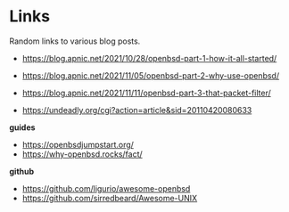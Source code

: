 # Links

Random links to various blog posts.

* https://blog.apnic.net/2021/10/28/openbsd-part-1-how-it-all-started/
* https://blog.apnic.net/2021/11/05/openbsd-part-2-why-use-openbsd/
* https://blog.apnic.net/2021/11/11/openbsd-part-3-that-packet-filter/

* https://undeadly.org/cgi?action=article&sid=20110420080633

**guides**
* https://openbsdjumpstart.org/
* https://why-openbsd.rocks/fact/

**github**
* https://github.com/ligurio/awesome-openbsd
* https://github.com/sirredbeard/Awesome-UNIX
